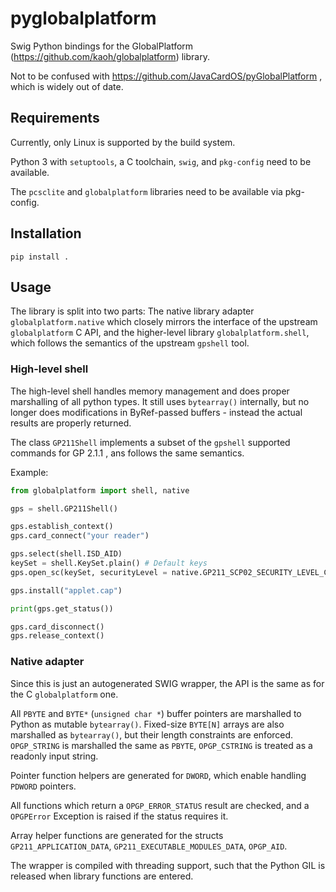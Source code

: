 # pyglobalplatform

Swig Python bindings for the GlobalPlatform (https://github.com/kaoh/globalplatform) library.

Not to be confused with https://github.com/JavaCardOS/pyGlobalPlatform , which is widely out of date.

## Requirements

Currently, only Linux is supported by the build system.

Python 3 with `setuptools`, a C toolchain, `swig`, and `pkg-config` need to be available.

The `pcsclite` and `globalplatform` libraries need to be available via pkg-config.

## Installation

`pip install .`

## Usage

The library is split into two parts: The native library adapter `globalplatform.native` which closely mirrors the interface of the upstream `globalplatform` C API, and the higher-level library `globalplatform.shell`, which follows the semantics of the upstream `gpshell` tool.

### High-level shell

The high-level shell handles memory management and does proper marshalling of all python types. It still uses `bytearray()` internally, but no longer does modifications in ByRef-passed buffers - instead the actual results are properly returned.

The class `GP211Shell` implements a subset of the `gpshell` supported commands for GP 2.1.1 , ans follows the same semantics.

Example:

```python
from globalplatform import shell, native

gps = shell.GP211Shell()

gps.establish_context()
gps.card_connect("your reader")

gps.select(shell.ISD_AID)
keySet = shell.KeySet.plain() # Default keys
gps.open_sc(keySet, securityLevel = native.GP211_SCP02_SECURITY_LEVEL_C_DEC_C_MAC_R_MAC)

gps.install("applet.cap")

print(gps.get_status())

gps.card_disconnect()
gps.release_context()
```

### Native adapter

Since this is just an autogenerated SWIG wrapper, the API is the same as for the C `globalplatform` one.

All `PBYTE` and `BYTE*` (`unsigned char *`) buffer pointers are marshalled to Python as mutable `bytearray()`. Fixed-size `BYTE[N]` arrays are also marshalled as `bytearray()`, but their length constraints are enforced. `OPGP_STRING` is marshalled the same as `PBYTE`, `OPGP_CSTRING` is treated as a readonly input string.

Pointer function helpers are generated for `DWORD`, which enable handling `PDWORD` pointers.

All functions which return a `OPGP_ERROR_STATUS` result are checked, and a `OPGPError` Exception is raised if the status requires it.

Array helper functions are generated for the structs `GP211_APPLICATION_DATA`, `GP211_EXECUTABLE_MODULES_DATA`, `OPGP_AID`.

The wrapper is compiled with threading support, such that the Python GIL is released when library functions are entered.
